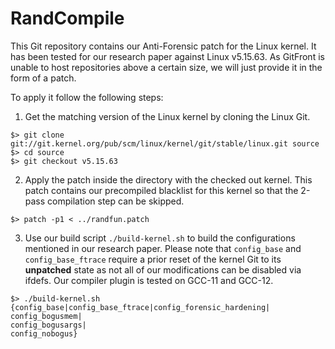 # RandCompile

This Git repository contains our Anti-Forensic patch for the Linux kernel. It has been tested for our research paper against Linux v5.15.63. As GitFront is unable to host repositories above a certain size, we will just provide it in the form of a patch.

To apply it follow the following steps:

1. Get the matching version of the Linux kernel by cloning the Linux Git.

```
$> git clone git://git.kernel.org/pub/scm/linux/kernel/git/stable/linux.git source
$> cd source
$> git checkout v5.15.63
```

2. Apply the patch inside the directory with the checked out kernel. This patch contains our precompiled blacklist for this kernel so that the 2-pass compilation step can be skipped.


```
$> patch -p1 < ../randfun.patch
```


3. Use our build script `./build-kernel.sh` to build the configurations mentioned in our research paper. Please note that `config_base` and `config_base_ftrace` require a prior reset of the kernel Git to its **unpatched** state as not all of our modifications can be disabled via ifdefs. Our compiler plugin is tested on GCC-11 and GCC-12.

```
$> ./build-kernel.sh {config_base|config_base_ftrace|config_forensic_hardening|
config_bogusmem|
config_bogusargs|
config_nobogus}
```
